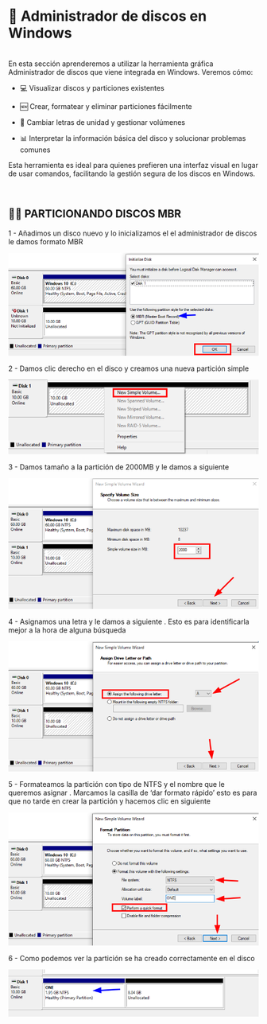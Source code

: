 # 📁 **Administrador de discos en Windows**

<br>
En esta sección aprenderemos a utilizar la herramienta gráfica Administrador de discos que viene integrada en Windows. Veremos cómo:

  - 💻 Visualizar discos y particiones existentes

  - 🆕 Crear, formatear y eliminar particiones fácilmente

  - 🔄 Cambiar letras de unidad y gestionar volúmenes

  - 📊 Interpretar la información básica del disco y solucionar problemas comunes

Esta herramienta es ideal para quienes prefieren una interfaz visual en lugar de usar comandos, facilitando la gestión segura de los discos en Windows.

<br>

##
## 📀🧱 PARTICIONANDO DISCOS MBR


1 - Añadimos un disco nuevo y lo inicializamos el el administrador de discos le damos formato MBR

![Inicializando Disco](./img/admin_disk_1.png)


2 - Damos clic derecho en el disco y creamos una nueva partición simple 

![Nueva Partición](./img/admin_disk_2.png)


3 - Damos tamaño a la partición de 2000MB y le damos a siguiente  

![Tamaño de Partición](./img/admin_disk_3.png)

4 - Asignamos una letra y le damos a siguiente . Esto es para identificarla mejor a la hora de alguna búsqueda 

![Asignación de Letra](./img/admin_disk_4.png)


5 - Formateamos la partición con tipo de NTFS y el nombre que le queremos asignar . Marcamos la casilla de ‘dar formato rápido’ esto es para que no tarde en crear la partición y hacemos clic en siguiente 

![Tipo de Formato](./img/admin_disk_5.png)

6 - Como podemos ver la partición se ha creado correctamente en el disco 

![Partición Creada](./img/admin_disk_6.png)


